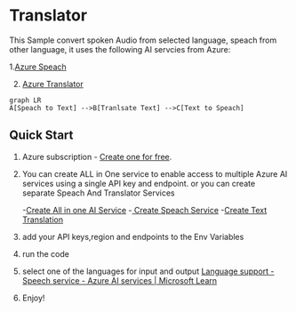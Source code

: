 # Translator

This Sample convert spoken Audio from selected language, speach from other language, it uses the following AI servcies from Azure:

1.[Azure Speach](https://learn.microsoft.com/en-us/python/api/azure-cognitiveservices-speech/?view=azure-python)

2. [Azure Translator](https://learn.microsoft.com/en-us/azure/ai-services/translator/)
```mermaid
graph LR
A[Speach to Text] -->B[Tranlsate Text] -->C[Text to Speach] 

```

## Quick Start

1. Azure subscription -  [Create one for free](https://azure.microsoft.com/free/cognitive-services).
2. You can create  ALL in One service to  enable access to multiple Azure AI services using a single API key and endpoint.
or you can create separate Speach And Translator Services 

	-[Create All in one AI Service](https://ms.portal.azure.com/#create/Microsoft.CognitiveServicesAllInOne)
	-[ Create Speach Service](https://portal.azure.com/#create/Microsoft.CognitiveServicesSpeechServices)
	-[Create Text Translation](https://ms.portal.azure.com/#create/Microsoft.CognitiveServicesTextTranslation)

4. add your API keys,region and endpoints to the Env Variables 
5. run the code 
6. select one of the languages for input and output [Language support - Speech service - Azure AI services | Microsoft Learn](https://learn.microsoft.com/en-us/azure/ai-services/speech-service/language-support?tabs=tts)
7. Enjoy!
